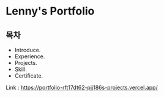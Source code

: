 # Lenny's Portfolio

## 목차

- Introduce.
- Experience.
- Projects.
- Skill.
- Certificate.

Link : https://portfolio-rft17dt62-pjj186s-projects.vercel.app/
